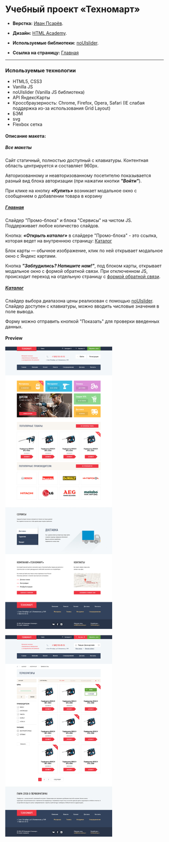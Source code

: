 # Учебный проект «Техномарт»

* <b>Верстка:</b> [Иван Псарёв](https://github.com/PsarewIvan).
* <b>Дизайн:</b> [HTML Academy](https://htmlacademy.ru).
* <b>Используемые библиотеки:</b> [noUIslider](https://refreshless.com/nouislider/).

* <b>Ссылка на страницу:</b> [Главная](https://psarewivan.github.io/Technomart/index.html)

---

### Используемые технологии

* HTML5, CSS3
* Vanilla JS
* noUIslider (Vanilla JS библиотека)
* API ЯндексКарты
* Кроссбраузерность: Chrome, Firefox, Opera, Safari (IE слабая поддержка из-за использования Grid Layout)
* БЭМ
* svg
* Flexbox сетка

#### Описание макета:

##### Все макеты

Сайт статичный, полностью доступный с клавиатуры. Контентная область центрируется и составляет 960px.

Авторизованному и неавторизованному посетителю показывается разный вид
блока авторизации (при нажатии кнопки <b><i>"Войти"</i></b>).

При клике на кнопку <b><i>«Купить»</i></b> возникает модальное окно с сообщением о добавлении товара в корзину

##### [Главная](https://psarewivan.github.io/Technomart/index.html)

Слайдер "Промо-блока" и блока "Сервисы" на чистом JS. Поддерживает любое количество слайдов.

Кнопка: <b><i>«Открыть каталог»</i></b> в слайдере "Промо-блока" - это ссылка, которая ведет на
внутреннюю страницу: [Каталог](https://psarewivan.github.io/Technomart/catalog.html)

Блок карты — обычное изображение, клик по ней открывает модальное окно с Яндекс картами.

Кнопка <b><i>"Заблудились? Напишите нам!"</i></b>, под блоком карты, открывает модальное окно с формой обратной связи. При отключенном JS, происходит переход на отдельную страницу с [формой обратной связи](https://psarewivan.github.io/Technomart/form.html).

##### [Каталог](https://psarewivan.github.io/Technomart/catalog.html)

Слайдер выбора диапазона цены реализован с помощью [noUIslider](https://refreshless.com/nouislider/). Слайдер доступен с клавиатуры, можно вводить числовые значения в поле вывода.

Форму можно отправить кнопкой "Показать" для проверки введенных данных.


#### Preview


<img width="340" alt="" src="preview/index.jpg" style="margin: 0 20px 20px 0; float: left">

<img width="340" alt="" src="preview/catalog.jpg">
